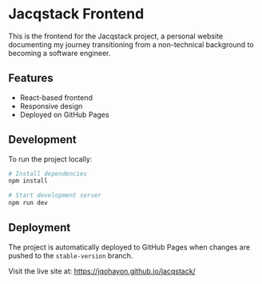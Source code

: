 # Jacqstack Frontend

This is the frontend for the Jacqstack project, a personal website documenting my journey transitioning from a non-technical background to becoming a software engineer.

## Features

- React-based frontend
- Responsive design
- Deployed on GitHub Pages

## Development

To run the project locally:

```bash
# Install dependencies
npm install

# Start development server
npm run dev
```

## Deployment

The project is automatically deployed to GitHub Pages when changes are pushed to the `stable-version` branch.

Visit the live site at: https://jqohayon.github.io/jacqstack/
